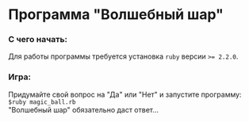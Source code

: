 # Программа "Волшебный шар"
### С чего начать:
Для работы программы требуется установка `ruby` версии `>= 2.2.0`.  

### Игра:
Придумайте свой вопрос на "Да" или "Нет" и запустите программу: `$ruby magic_ball.rb`  
"Волшебный шар" обязательно даст ответ...
